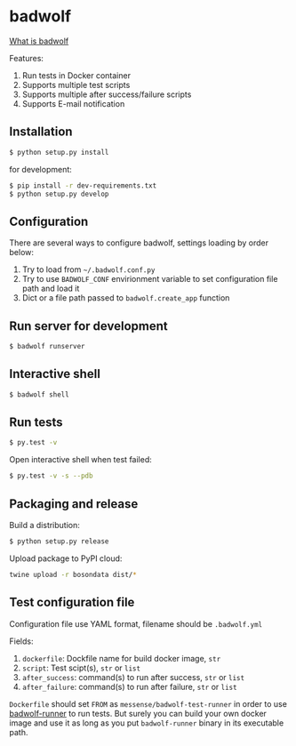 # badwolf

[What is badwolf](https://en.wikipedia.org/wiki/Bad_Wolf)

Features:

1. Run tests in Docker container
2. Supports multiple test scripts
3. Supports multiple after success/failure scripts
4. Supports E-mail notification

## Installation

```bash
$ python setup.py install
```

for development:

```bash
$ pip install -r dev-requirements.txt
$ python setup.py develop
```

## Configuration

There are several ways to configure badwolf, settings loading by order below:

1. Try to load from ``~/.badwolf.conf.py``
2. Try to use ``BADWOLF_CONF`` envirionment variable to set configuration file path and load it
3. Dict or a file path passed to ``badwolf.create_app`` function

## Run server for development

```bash
$ badwolf runserver
```

## Interactive shell

```bash
$ badwolf shell
```

## Run tests

```bash
$ py.test -v
```

Open interactive shell when test failed:

```bash
$ py.test -v -s --pdb
```

## Packaging and release

Build a distribution:

```bash
$ python setup.py release
```

Upload package to PyPI cloud:

```bash
twine upload -r bosondata dist/*
```

## Test configuration file

Configuration file use YAML format, filename should be ``.badwolf.yml``

Fields:

1. ``dockerfile``: Dockfile name for build docker image, ``str``
2. ``script``: Test scipt(s), ``str`` or ``list``
3. ``after_success``: command(s) to run after success, ``str`` or ``list``
3. ``after_failure``: command(s) to run after failure, ``str`` or ``list``

``Dockerfile`` should set ``FROM`` as ``messense/badwolf-test-runner`` in order to use [badwolf-runner](https://bitbucket.org/deepanalyzer/badwolf-runner/overview) to run tests.
But surely you can build your own docker image and use it as long as you put ``badwolf-runner`` binary in its executable path.
